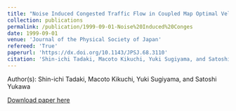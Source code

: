 ```yaml
---
title: "Noise Induced Congested Traffic Flow in Coupled Map Optimal Velocity Model"
collection: publications
permalink: /publication/1999-09-01-Noise%20Induced%20Conges
date: 1999-09-01
venue: 'Journal of the Physical Society of Japan'
refereed: 'True'
paperurl: 'https://dx.doi.org/10.1143/JPSJ.68.3110'
citation: 'Shin-ichi Tadaki, Macoto Kikuchi, Yuki Sugiyama, and Satoshi Yukawa, Noise Induced Congested Traffic Flow in Coupled Map Optimal Velocity Model, Journal of the Physical Society of Japan, <b>68</b>, 3110-3114, (1999)'
---
```


Author(s): Shin-ichi Tadaki, Macoto Kikuchi, Yuki Sugiyama, and Satoshi Yukawa


<a href='https://dx.doi.org/10.1143/JPSJ.68.3110'>Download paper here</a>
